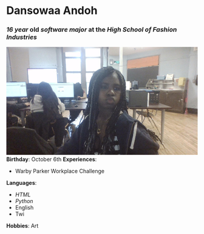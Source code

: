 # Dansowaa Andoh
### _16 year_ old  _software major_ at the **_High School of Fashion Industries_**
![Dansowaa during sophomore year](https://github.com/319SoftDev/linkedin-with-markdown-kaponte08/blob/main/unnamed.jpg)
**Birthday**: October 6th
**Experiences**: 
* Warby Parker Workplace Challenge

**Languages**:
* _HTML_
* _Python_
* English
* Twi

**Hobbies**: Art
